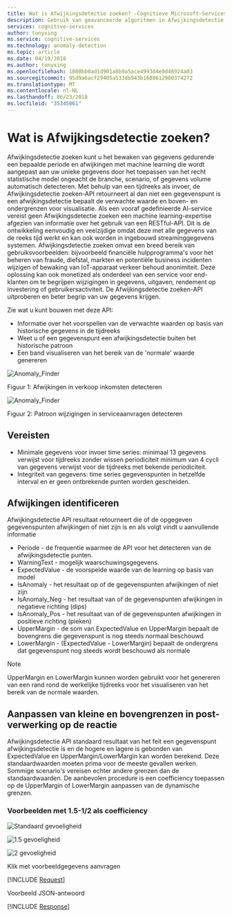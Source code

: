 ```yaml
---
title: Wat is Afwijkingsdetectie zoeken? -Cognitieve Microsoft-Services | Microsoft Docs
description: Gebruik van geavanceerde algoritmen in Afwijkingsdetectie zoeken om te identificeren afwijkingen in de reeksgegevens en informatie geretourneerd in cognitieve Microsoft-Services.
services: cognitive-services
author: tonyxing
ms.service: cognitive-services
ms.technology: anomaly-detection
ms.topic: article
ms.date: 04/19/2018
ms.author: tonyxing
ms.openlocfilehash: 1080bb0ad1d901a8b9a5ace4993d4e0d46924a03
ms.sourcegitcommit: 95d9a6acf29405a533db943b1688612980374272
ms.translationtype: MT
ms.contentlocale: nl-NL
ms.lasthandoff: 06/23/2018
ms.locfileid: "35345061"
---
```

# <a name="what-is-anomaly-finder"></a>Wat is Afwijkingsdetectie zoeken?

Afwijkingsdetectie zoeken kunt u het bewaken van gegevens gedurende een bepaalde periode en afwijkingen met machine learning die wordt aangepast aan uw unieke gegevens door het toepassen van het recht statistische model ongeacht de branche, scenario, of gegevens volume automatisch detecteren. Met behulp van een tijdreeks als invoer, de Afwijkingsdetectie zoeken-API retourneert al dan niet een gegevenspunt is een afwijkingsdetectie bepaalt de verwachte waarde en boven- en ondergrenzen voor visualisatie. Als een vooraf gedefinieerde AI-service vereist geen Afwijkingsdetectie zoeken een machine learning-expertise afgezien van informatie over het gebruik van een RESTful-API. Dit is de ontwikkeling eenvoudig en veelzijdige omdat deze met alle gegevens van de reeks tijd werkt en kan ook worden in ingebouwd streaminggegevens systemen. Afwijkingsdetectie zoeken omvat een breed bereik van gebruiksvoorbeelden: bijvoorbeeld financiële hulpprogramma's voor het beheren van fraude, diefstal, markten en potentiële business incidenten wijzigen of bewaking van IoT-apparaat verkeer behoud anonimiteit. Deze oplossing kan ook monetized als onderdeel van een service voor end-klanten om te begrijpen wijzigingen in gegevens, uitgaven, rendement op investering of gebruikersactiviteit.
De Afwijkingsdetectie zoeken-API uitproberen en beter begrip van uw gegevens krijgen. 

Zie wat u kunt bouwen met deze API:

* Informatie over het voorspellen van de verwachte waarden op basis van historische gegevens in de tijdreeks
* Weet u of een gegevenspunt een afwijkingsdetectie buiten het historische patroon
* Een band visualiseren van het bereik van de 'normale' waarde genereren

![Anomaly_Finder](./media/anomaly_detection1.png) 

Figuur 1: Afwijkingen in verkoop inkomsten detecteren

![Anomaly_Finder](./media/anomaly_detection2.png)

Figuur 2: Patroon wijzigingen in serviceaanvragen detecteren

## <a name="requirements"></a>Vereisten

- Minimale gegevens voor invoer time series: minimaal 13 gegevens verwijst voor tijdreeks zonder wissen periodiciteit minimum van 4 cycli van gegevens verwijst voor de tijdreeks met bekende periodiciteit. 
- Integriteit van gegevens: time series gegevenspunten in hetzelfde interval en er geen ontbrekende punten worden gescheiden. 

## <a name="identify-anomalies"></a>Afwijkingen identificeren

Afwijkingsdetectie API resultaat retourneert die of de opgegeven gegevenspunten afwijkingen of niet zijn is en als volgt vindt u aanvullende informatie
* Periode - de frequentie waarmee de API voor het detecteren van de afwijkingsdetectie punten.
* WarningText - mogelijk waarschuwingsgegevens.
* ExpectedValue - de voorspelde waarde van de learning op basis van model
* IsAnomaly - het resultaat op of de gegevenspunten afwijkingen of niet zijn
* IsAnomaly_Neg - het resultaat van of de gegevenspunten afwijkingen in negatieve richting (dips)
* IsAnomaly_Pos - het resultaat van of de gegevenspunten afwijkingen in positieve richting (pieken)
* UpperMargin - de som van ExpectedValue en UpperMargin bepaalt de bovengrens die gegevenspunt is nog steeds normaal beschouwd
* LowerMargin - (ExpectedValue - LowerMargin) bepaalt de ondergrens dat gegevenspunt nog steeds wordt beschouwd als normale

> [!Note]
> UpperMargin en LowerMargin kunnen worden gebruikt voor het genereren van een rand rond de werkelijke tijdreeks voor het visualiseren van het bereik van de normale waarden. 

## <a name="adjusting-lower-and-upper-bounds-in-post-processing-on-the-response"></a>Aanpassen van kleine en bovengrenzen in post-verwerking op de reactie

Afwijkingsdetectie API standaard resultaat van het feit een gegevenspunt afwijkingsdetectie is en de hogere en lagere is gebonden van ExpectedValue en UpperMargin/LowerMargin kan worden berekend. Deze standaardwaarden moeten prima voor de meeste gevallen werken. Sommige scenario's vereisen echter andere grenzen dan de standaardwaarden. De aanbevolen procedure is een coefficiency toepassen op de UpperMargin of LowerMargin aanpassen van de dynamische grenzen.

### <a name="examples-with-1152-as-coefficiency"></a>Voorbeelden met 1.5-1/2 als coefficiency

![Standaard gevoeligheid](./media/sensitivity_1.png)

![1.5 gevoeligheid](./media/sensitivity_1.5.png)

![2 gevoeligheid](./media/sensitivity_2.png)

Klik met voorbeeldgegevens aanvragen

[!INCLUDE [Request](./includes/request.md)]

Voorbeeld JSON-antwoord

[!INCLUDE [Response](./includes/response.md)]
